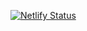 [![Netlify Status](https://api.netlify.com/api/v1/badges/6e312545-1a8a-4b2e-9e4c-5c06da951ee6/deploy-status)](https://app.netlify.com/sites/progressive-web-app-v1/deploys)
